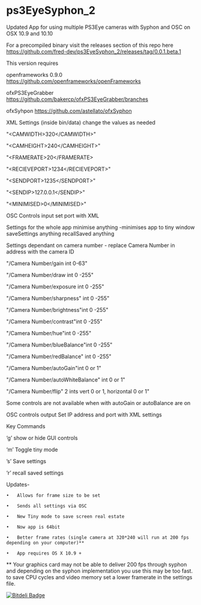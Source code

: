 # ps3EyeSyphon_2
Updated App for using multiple PS3Eye cameras with Syphon and OSC on OSX 10.9 and 10.10

For a precompiled binary visit the releases section of this repo here https://github.com/fred-dev/ps3EyeSyphon_2/releases/tag/0.0.1.beta.1

This version requires 

openframeworks 0.9.0 
https://github.com/openframeworks/openFrameworks

ofxPS3EyeGrabber 
https://github.com/bakercp/ofxPS3EyeGrabber/branches

ofxSyhpon
https://github.com/astellato/ofxSyphon

XML Settings (inside bin/data) change the values as needed

"\<CAMWIDTH\>320\</CAMWIDTH\>"

"\<CAMHEIGHT\>240\</CAMHEIGHT\>"

"\<FRAMERATE\>20\</FRAMERATE\>

"\<RECIEVEPORT\>1234\</RECIEVEPORT\>"

"\<SENDPORT\>1235\</SENDPORT\>"

"\<SENDIP\>127.0.0.1\</SENDIP\>"

"\<MINIMISED\>0\</MINIMISED\>"


OSC Controls input
set port with XML

Settings for the whole app
minimise anything -minimises app to tiny window
saveSettings anything
recallSaved anything

Settings dependant on camera number - replace Camera Number in address with the camera ID


"/Camera Number/gain int 0-63"

"/Camera Number/draw int 0 -255"

"/Camera Number/exposure int 0 -255"

"/Camera Number/sharpness" int 0 -255"

"/Camera Number/brightness"int 0 -255"

"/Camera Number/contrast"int 0 -255"

"/Camera Number/hue"int 0 -255"

"/Camera Number/blueBalance"int 0 -255"

"/Camera Number/redBalance" int 0 -255"

"/Camera Number/autoGain"int 0 or 1"

"/Camera Number/autoWhiteBalance" int 0 or 1"

"/Camera Number/flip" 2 ints vert 0 or 1, horizontal 0 or 1"


Some controls are not available when with autoGain or autoBalance are on

OSC controls output
Set IP address and port with XML settings

Key Commands

‘g’ show or hide GUI controls

‘m’ Toggle tiny mode

’s’ Save settings

‘r’ recall saved settings

	

Updates- 

	•	Allows for frame size to be set

	•	Sends all settings via OSC

	•	New Tiny mode to save screen real estate

	•	Now app is 64bit

	•	Better frame rates (single camera at 320*240 will run at 200 fps depending on your computer)**

	•	App requires OS X 10.9 + 


** Your graphics card may not be able to deliver 200 fps through syphon and depending on the syphon implementation you use this may be too fast. to save CPU cycles and video memory set a lower framerate in the settings file.


[![Bitdeli Badge](https://d2weczhvl823v0.cloudfront.net/fred-dev/ps3eyesyphon_2/trend.png)](https://bitdeli.com/free "Bitdeli Badge")

